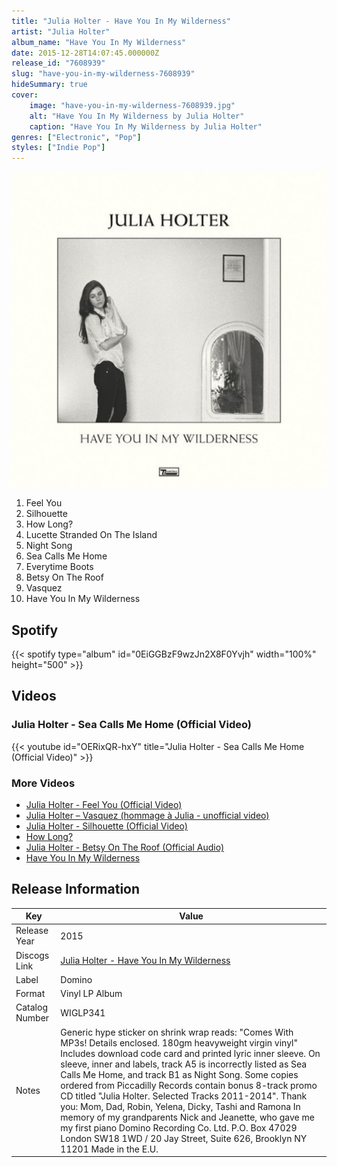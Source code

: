 ```yaml
---
title: "Julia Holter - Have You In My Wilderness"
artist: "Julia Holter"
album_name: "Have You In My Wilderness"
date: 2015-12-28T14:07:45.000000Z
release_id: "7608939"
slug: "have-you-in-my-wilderness-7608939"
hideSummary: true
cover:
    image: "have-you-in-my-wilderness-7608939.jpg"
    alt: "Have You In My Wilderness by Julia Holter"
    caption: "Have You In My Wilderness by Julia Holter"
genres: ["Electronic", "Pop"]
styles: ["Indie Pop"]
---
```


![Have You In My Wilderness by Julia Holter](have-you-in-my-wilderness-7608939.jpg)

<!-- section break -->

1. Feel You
2. Silhouette
3. How Long?
4. Lucette Stranded On The Island
5. Night Song
6. Sea Calls Me Home
7. Everytime Boots
8. Betsy On The Roof
9. Vasquez
10. Have You In My Wilderness

<!-- section break -->


## Spotify
{{< spotify type="album" id="0EiGGBzF9wzJn2X8F0Yvjh" width="100%" height="500" >}}



## Videos
### Julia Holter - Sea Calls Me Home (Official Video)
{{< youtube id="OERixQR-hxY" title="Julia Holter - Sea Calls Me Home (Official Video)" >}}<br>

### More Videos

- [Julia Holter - Feel You (Official Video)](https://www.youtube.com/watch?v=X2JgMniIpRM)
- [Julia Holter –  Vasquez  (hommage à Julia - unofficial video)](https://www.youtube.com/watch?v=w8USu4D0dvw)
- [Julia Holter - Silhouette (Official Video)](https://www.youtube.com/watch?v=m8_ZWlOKsUQ)
- [How Long?](https://www.youtube.com/watch?v=rV6dzWOSEQE)
- [Julia Holter - Betsy On The Roof (Official Audio)](https://www.youtube.com/watch?v=Sr2GYsynCFg)
- [Have You In My Wilderness](https://www.youtube.com/watch?v=uYLOYsDYpRg)


## Release Information
|  Key           | Value                                                |
| ---------------| ---------------------------------------------------- |
| Release Year   | 2015                                   |
| Discogs Link   | [Julia Holter - Have You In My Wilderness](https://www.discogs.com/release/7608939-Julia-Holter-Have-You-In-My-Wilderness) |
| Label          | Domino |
| Format         | Vinyl LP Album |
| Catalog Number | WIGLP341 |
| Notes | Generic hype sticker on shrink wrap reads: "Comes With MP3s! Details enclosed. 180gm heavyweight virgin vinyl"   Includes download code card and printed lyric inner sleeve.  On sleeve, inner and labels, track A5 is incorrectly listed as Sea Calls Me Home, and track B1 as Night Song.  Some copies ordered from Piccadilly Records contain bonus 8-track promo CD titled "Julia Holter. Selected Tracks 2011-2014".  Thank you: Mom, Dad, Robin, Yelena, Dicky, Tashi and Ramona  In memory of my grandparents Nick and Jeanette, who gave me my first piano   Domino Recording Co. Ltd. P.O. Box 47029 London SW18 1WD / 20 Jay Street, Suite 626, Brooklyn NY 11201 Made in the E.U. |